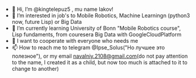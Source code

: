 - 👋 Hi, I’m @kingtelepuz5 , mu name Iakov!
- 👀 I’m interested in job's to Mobile Robotics, Machine Learningn (python3 now, future Lisp) or Big Data
- 🌱 I’m currently learning University of Bonn "Mobile Robotics course", Lisp fundaments, from couresera Big Data with GoogleCloudPlatform
- 💞️ I want to cooperate with everyone who needs me
- 📫 How to reach me to telegram @Ipse_Solus("Но лучшее это полезное"), or my email navalniy.2108@gmail.com(do not pay attention to the name, I created it as a child, but now too much is attached to it to change to another)

<!---
kingtelepuz5/kingtelepuz5 is a ✨ special ✨ repository because its `README.md` (this file) appears on your GitHub profile.
You can click the Preview link to take a look at your changes.
--->

